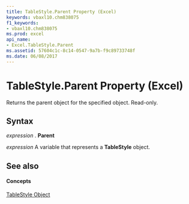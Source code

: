 ```yaml
---
title: TableStyle.Parent Property (Excel)
keywords: vbaxl10.chm838075
f1_keywords:
- vbaxl10.chm838075
ms.prod: excel
api_name:
- Excel.TableStyle.Parent
ms.assetid: 57604c1c-8c14-0547-9a7b-f9c89733748f
ms.date: 06/08/2017
---
```



# TableStyle.Parent Property (Excel)

Returns the parent object for the specified object. Read-only.


## Syntax

 _expression_ . **Parent**

 _expression_ A variable that represents a **TableStyle** object.


## See also


#### Concepts


[TableStyle Object](tablestyle-object-excel.md)


